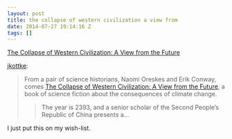 ```yaml
---
layout: post
title: the collapse of western civilization a view from
date: 2014-07-27 19:14:16 Z
tags: []
---
```

[The Collapse of Western Civilization: A View from the Future](http://bonus.kottke.org/post/92756819863/the-collapse-of-western-civilization-a-view-from-the)

[jkottke](http://bonus.kottke.org/post/92756819863/the-collapse-of-western-civilization-a-view-from-the):

> From a pair of science historians, Naomi Oreskes and Erik Conway, comes [The Collapse of Western Civilization: A View from the Future](http://www.amazon.com/exec/obidos/ASIN/B00K33E4J2/ref=nosim/0sil8), a book of science fiction about the consequences of climate change.
> 
> > The year is 2393, and a senior scholar of the Second People’s Republic of China presents a…

I just put this on my wish-list.
